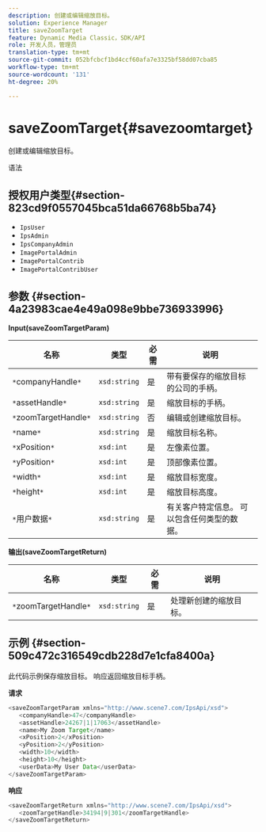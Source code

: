 ```yaml
---
description: 创建或编辑缩放目标。
solution: Experience Manager
title: saveZoomTarget
feature: Dynamic Media Classic，SDK/API
role: 开发人员，管理员
translation-type: tm+mt
source-git-commit: 052bfcbcf1bd4ccf60afa7e3325bf58dd07cba85
workflow-type: tm+mt
source-wordcount: '131'
ht-degree: 20%

---
```



# saveZoomTarget{#savezoomtarget}

创建或编辑缩放目标。

语法

## 授权用户类型{#section-823cd9f0557045bca51da66768b5ba74}

* `IpsUser`
* `IpsAdmin`
* `IpsCompanyAdmin`
* `ImagePortalAdmin`
* `ImagePortalContrib`
* `ImagePortalContribUser`

## 参数 {#section-4a23983cae4e49a098e9bbe736933996}

**Input(saveZoomTargetParam)**

| 名称 | 类型 | 必需 | 说明 |
|---|---|---|---|
| `*`companyHandle`*` | `xsd:string` | 是 | 带有要保存的缩放目标的公司的手柄。 |
| `*`assetHandle`*` | `xsd:string` | 是 | 缩放目标的手柄。 |
| `*`zoomTargetHandle`*` | `xsd:string` | 否 | 编辑或创建缩放目标。 |
| `*`name`*` | `xsd:string` | 是 | 缩放目标名称。 |
| `*`xPosition`*` | `xsd:int` | 是 | 左像素位置。 |
| `*`yPosition`*` | `xsd:int` | 是 | 顶部像素位置。 |
| `*`width`*` | `xsd:int` | 是 | 缩放目标宽度。 |
| `*`height`*` | `xsd:int` | 是 | 缩放目标高度。 |
| `*`用户数据`*` | `xsd:string` | 是 | 有关客户特定信息。 可以包含任何类型的数据。 |

**输出(saveZoomTargetReturn)**

| 名称 | 类型 | 必需 | 说明 |
|---|---|---|---|
| `*`zoomTargetHandle`*` | `xsd:string` | 是 | 处理新创建的缩放目标。 |

## 示例 {#section-509c472c316549cdb228d7e1cfa8400a}

此代码示例保存缩放目标。 响应返回缩放目标手柄。

**请求**

```java
<saveZoomTargetParam xmlns="http://www.scene7.com/IpsApi/xsd">
   <companyHandle>47</companyHandle>
   <assetHandle>24267|1|17063</assetHandle>
   <name>My Zoom Target</name>
   <xPosition>2</xPosition>
   <yPosition>2</yPosition>
   <width>10</width>
   <height>10</height>
   <userData>My User Data</userData>
</saveZoomTargetParam>
```

**响应**

```java
<saveZoomTargetReturn xmlns="http://www.scene7.com/IpsApi/xsd">
   <zoomTargetHandle>34194|9|301</zoomTargetHandle>
</saveZoomTargetReturn>
```

